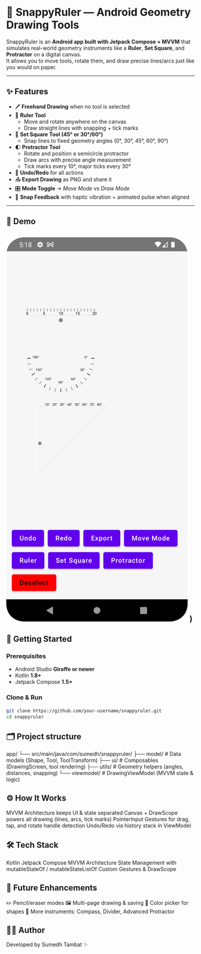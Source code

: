 # 📏 SnappyRuler — Android Geometry Drawing Tools

SnappyRuler is an **Android app built with Jetpack Compose + MVVM** that simulates real-world geometry instruments like a **Ruler**, **Set Square**, and **Protractor** on a digital canvas.  
It allows you to move tools, rotate them, and draw precise lines/arcs just like you would on paper.  

---

## ✨ Features

- 🖊️ **Freehand Drawing** when no tool is selected  
- 📐 **Ruler Tool**  
  - Move and rotate anywhere on the canvas  
  - Draw straight lines with snapping + tick marks  
- 🔺 **Set Square Tool (45° or 30°/60°)**  
  - Snap lines to fixed geometry angles (0°, 30°, 45°, 60°, 90°)  
- 🌓 **Protractor Tool**  
  - Rotate and position a semicircle protractor  
  - Draw arcs with precise angle measurement  
  - Tick marks every 10°, major ticks every 30°  
- 🔄 **Undo/Redo** for all actions  
- 📤 **Export Drawing** as PNG and share it  
- 🎛️ **Mode Toggle** → *Move Mode* vs *Draw Mode*  
- 🎯 **Snap Feedback** with haptic vibration + animated pulse when aligned  

---

## 📸 Demo

![App Screenshot](ScreenShot.png)
)
---

## 🚀 Getting Started

### Prerequisites
- Android Studio **Giraffe or newer**  
- Kotlin **1.8+**  
- Jetpack Compose **1.5+**  

### Clone & Run

```bash
git clone https://github.com/your-username/snappyruler.git
cd snappyruler
```

## 🗂️ Project structure 
app/
 └── src/main/java/com/sumedh/snappyruler/
     ├── model/         # Data models (Shape, Tool, ToolTransform)
     ├── ui/            # Composables (DrawingScreen, tool rendering)
     ├── utils/         # Geometry helpers (angles, distances, snapping)
     └── viewmodel/     # DrawingViewModel (MVVM state & logic)
     

## ⚙️ How It Works
MVVM Architecture keeps UI & state separated
Canvas + DrawScope powers all drawing (lines, arcs, tick marks)
PointerInput Gestures for drag, tap, and rotate handle detection
Undo/Redo via history stack in ViewModel

## 🛠️ Tech Stack
Kotlin
Jetpack Compose
MVVM Architecture
State Management with mutableStateOf / mutableStateListOf
Custom Gestures & DrawScope

## 🧩 Future Enhancements
✏️ Pencil/eraser modes
🖼️ Multi-page drawing & saving
🎨 Color picker for shapes
🔧 More instruments: Compass, Divider, Advanced Protractor

## 👨‍💻 Author
Developed by Sumedh Tambat ✨
